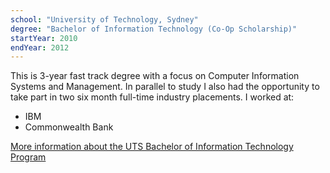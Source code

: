 ```yaml
---
school: "University of Technology, Sydney"
degree: "Bachelor of Information Technology (Co-Op Scholarship)"
startYear: 2010
endYear: 2012
---
```

This is 3-year fast track degree with a focus on Computer Information Systems and Management. In parallel to study I also had the opportunity to take part in two six month full-time industry placements. I worked at:
- IBM
- Commonwealth Bank

[More information about the UTS Bachelor of Information Technology Program](https://www.uts.edu.au/about/faculty-engineering-and-information-technology/bachelor-information-technology-co-operative-scholarship)